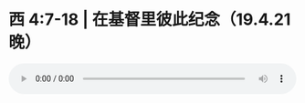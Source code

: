 # 西 4:7-18 | 在基督里彼此纪念（19.4.21晚）

<audio style="width: 100%;" preload="false" controls controlslist="nodownload"><source src="//cdn.simai.ml/audio/mp3/old/27500.mp3" type="audio/mpeg">Your browser does not support the audio element.</audio>


